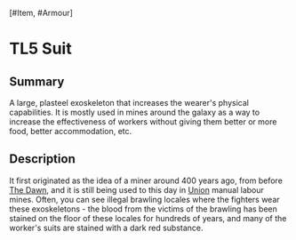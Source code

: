 [#Item, #Armour]

# TL5 Suit

## Summary

A large, plasteel exoskeleton that increases the wearer's physical capabilities. It is mostly used in mines around the galaxy as a way to increase the effectiveness of workers without giving them better or more food, better accommodation, etc.

## Description

It first originated as the idea of a miner around 400 years ago, from before [The Dawn](../../Large%20Events/The%20Dawn.md), and it is still being used to this day in [Union](../../Factions/The%20Union.md) manual labour mines. Often, you can see illegal brawling locales where the fighters wear these exoskeletons - the blood from the victims of the brawling has been stained on the floor of these locales for hundreds of years, and many of the worker's suits are stained with a dark red substance.
